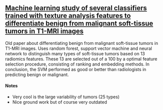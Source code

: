 ## [Machine learning study of several classifiers trained with texture analysis features to differentiate benign from malignant soft-tissue tumors in T1-MRI images](https://onlinelibrary.wiley.com/doi/full/10.1002/jmri.22095)

Old paper about differentiating benign from malignant soft-tissue tumors in T1-MRI images. Uses random forest, support vector machine and neural network to distinguish many types of soft-tissue tumors based on 13 radiomics features. These 13 are selected out of a 100 by a optimal feature selection procedure, consisting of ranking and embedding methods. In conclusion, the SVM performed as good or better than radiologists in predicting benign or malignant.

#### Notes

- Very cool is the large variability of tumors (25 types)
- Nice ground work but of course very outdated